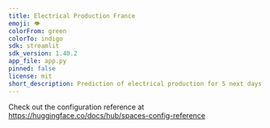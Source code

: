 ```yaml
---
title: Electrical Production France
emoji: 👁
colorFrom: green
colorTo: indigo
sdk: streamlit
sdk_version: 1.40.2
app_file: app.py
pinned: false
license: mit
short_description: Prediction of electrical production for 5 next days in Franc
---
```


Check out the configuration reference at https://huggingface.co/docs/hub/spaces-config-reference
